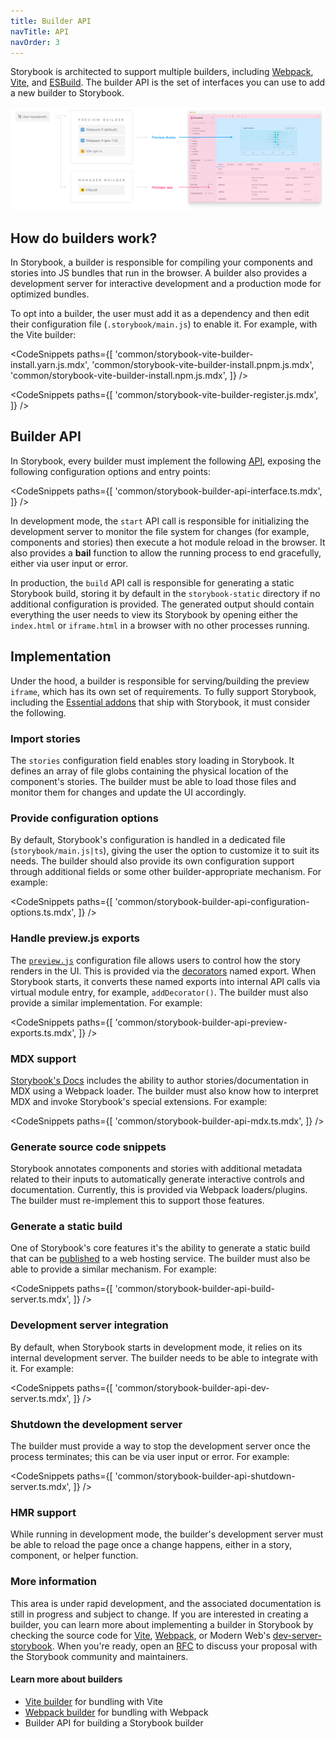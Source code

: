 ```yaml
---
title: Builder API
navTitle: API
navOrder: 3
---
```


Storybook is architected to support multiple builders, including [Webpack](https://webpack.js.org/), [Vite](https://vitejs.dev/), and [ESBuild](https://esbuild.github.io/). The builder API is the set of interfaces you can use to add a new builder to Storybook.

![Storybook builders](./storybook-builders.png)

## How do builders work?

In Storybook, a builder is responsible for compiling your components and stories into JS bundles that run in the browser. A builder also provides a development server for interactive development and a production mode for optimized bundles.

To opt into a builder, the user must add it as a dependency and then edit their configuration file (`.storybook/main.js`) to enable it. For example, with the Vite builder:

<!-- prettier-ignore-start -->

<CodeSnippets
  paths={[
    'common/storybook-vite-builder-install.yarn.js.mdx',
    'common/storybook-vite-builder-install.pnpm.js.mdx',
    'common/storybook-vite-builder-install.npm.js.mdx',
  ]}
/>

<!-- prettier-ignore-end -->

<!-- prettier-ignore-start -->

<CodeSnippets
  paths={[
    'common/storybook-vite-builder-register.js.mdx',
  ]}
/>

<!-- prettier-ignore-end -->

## Builder API

In Storybook, every builder must implement the following [API](https://github.com/storybookjs/storybook/blob/next/code/lib/types/src/modules/core-common.ts#L183-L203), exposing the following configuration options and entry points:

<!-- prettier-ignore-start -->

<CodeSnippets
  paths={[
    'common/storybook-builder-api-interface.ts.mdx',
  ]}
/>

<!-- prettier-ignore-end -->

In development mode, the `start` API call is responsible for initializing the development server to monitor the file system for changes (for example, components and stories) then execute a hot module reload in the browser.
It also provides a **bail** function to allow the running process to end gracefully, either via user input or error.

In production, the `build` API call is responsible for generating a static Storybook build, storing it by default in the `storybook-static` directory if no additional configuration is provided. The generated output should contain everything the user needs to view its Storybook by opening either the `index.html` or `iframe.html` in a browser with no other processes running.

## Implementation

Under the hood, a builder is responsible for serving/building the preview `iframe`, which has its own set of requirements. To fully support Storybook, including the [Essential addons](../02-writing-stories/index.md) that ship with Storybook, it must consider the following.

### Import stories

The `stories` configuration field enables story loading in Storybook. It defines an array of file globs containing the physical location of the component's stories. The builder must be able to load those files and monitor them for changes and update the UI accordingly.

### Provide configuration options

By default, Storybook's configuration is handled in a dedicated file (`storybook/main.js|ts`), giving the user the option to customize it to suit its needs. The builder should also provide its own configuration support through additional fields or some other builder-appropriate mechanism. For example:

<!-- prettier-ignore-start -->

<CodeSnippets
  paths={[
    'common/storybook-builder-api-configuration-options.ts.mdx',
  ]}
/>

<!-- prettier-ignore-end -->

### Handle preview.js exports

The [`preview.js`](../08-configure/index.md#configure-story-rendering) configuration file allows users to control how the story renders in the UI. This is provided via the [decorators](../02-writing-stories/decorators.md) named export. When Storybook starts, it converts these named exports into internal API calls via virtual module entry, for example, `addDecorator()`. The builder must also provide a similar implementation. For example:

<!-- prettier-ignore-start -->

<CodeSnippets
  paths={[
    'common/storybook-builder-api-preview-exports.ts.mdx',
  ]}
/>

<!-- prettier-ignore-end -->

### MDX support

[Storybook's Docs](../03-writing-docs/index.md) includes the ability to author stories/documentation in MDX using a Webpack loader. The builder must also know how to interpret MDX and invoke Storybook's special extensions. For example:

<!-- prettier-ignore-start -->

<CodeSnippets
  paths={[
    'common/storybook-builder-api-mdx.ts.mdx',
  ]}
/>

<!-- prettier-ignore-end -->

### Generate source code snippets

Storybook annotates components and stories with additional metadata related to their inputs to automatically generate interactive controls and documentation. Currently, this is provided via Webpack loaders/plugins. The builder must re-implement this to support those features.

### Generate a static build

One of Storybook's core features it's the ability to generate a static build that can be [published](../05-sharing/publish-storybook.md) to a web hosting service. The builder must also be able to provide a similar mechanism. For example:

<!-- prettier-ignore-start -->

<CodeSnippets
  paths={[
    'common/storybook-builder-api-build-server.ts.mdx',
  ]}
/>

<!-- prettier-ignore-end -->

### Development server integration

By default, when Storybook starts in development mode, it relies on its internal development server. The builder needs to be able to integrate with it. For example:

<!-- prettier-ignore-start -->

<CodeSnippets
  paths={[
    'common/storybook-builder-api-dev-server.ts.mdx',
  ]}
/>

<!-- prettier-ignore-end -->

### Shutdown the development server

The builder must provide a way to stop the development server once the process terminates; this can be via user input or error. For example:

<!-- prettier-ignore-start -->

<CodeSnippets
  paths={[
    'common/storybook-builder-api-shutdown-server.ts.mdx',
  ]}
/>

<!-- prettier-ignore-end -->

### HMR support

While running in development mode, the builder's development server must be able to reload the page once a change happens, either in a story, component, or helper function.

### More information

This area is under rapid development, and the associated documentation is still in progress and subject to change. If you are interested in creating a builder, you can learn more about implementing a builder in Storybook by checking the source code for [Vite](https://github.com/storybookjs/storybook/tree/next/code/builders/builder-vite), [Webpack](https://github.com/storybookjs/storybook/tree/next/code/builders/builder-webpack5), or Modern Web's [dev-server-storybook](https://github.com/modernweb-dev/web/blob/master/packages/dev-server-storybook/src/serve/storybookPlugin.ts). When you're ready, open an [RFC](../11-contribute/RFC.md) to discuss your proposal with the Storybook community and maintainers.

#### Learn more about builders

- [Vite builder](./vite.md) for bundling with Vite
- [Webpack builder](./webpack.md) for bundling with Webpack
- Builder API for building a Storybook builder
